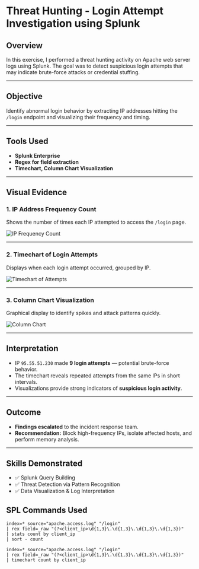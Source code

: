 # Threat Hunting - Login Attempt Investigation using Splunk

## Overview
In this exercise, I performed a threat hunting activity on Apache web server logs using Splunk. The goal was to detect suspicious login attempts that may indicate brute-force attacks or credential stuffing.

---

## Objective
Identify abnormal login behavior by extracting IP addresses hitting the `/login` endpoint and visualizing their frequency and timing.

---

## Tools Used
- **Splunk Enterprise**
- **Regex for field extraction**
- **Timechart, Column Chart Visualization**

---

## Visual Evidence

### 1. IP Address Frequency Count
Shows the number of times each IP attempted to access the `/login` page.

![IP Frequency Count](./screenshot1.jpg)

---

### 2. Timechart of Login Attempts
Displays when each login attempt occurred, grouped by IP.

![Timechart of Attempts](./screenshot2.jpg)

---

### 3. Column Chart Visualization
Graphical display to identify spikes and attack patterns quickly.

![Column Chart](./screenshot3.jpg)

---

## Interpretation

- IP `95.55.51.230` made **9 login attempts** — potential brute-force behavior.
- The timechart reveals repeated attempts from the same IPs in short intervals.
- Visualizations provide strong indicators of **suspicious login activity**.

---

## Outcome

- **Findings escalated** to the incident response team.
- **Recommendation:** Block high-frequency IPs, isolate affected hosts, and perform memory analysis.

---

## Skills Demonstrated

- ✅ Splunk Query Building
- ✅ Threat Detection via Pattern Recognition
- ✅ Data Visualization & Log Interpretation

## SPL Commands Used

```spl
index=* source="apache.access.log" "/login"
| rex field=_raw "(?<client_ip>\d{1,3}\.\d{1,3}\.\d{1,3}\.\d{1,3})"
| stats count by client_ip
| sort - count

index=* source="apache.access.log" "/login"
| rex field=_raw "(?<client_ip>\d{1,3}\.\d{1,3}\.\d{1,3}\.\d{1,3})"
| timechart count by client_ip

